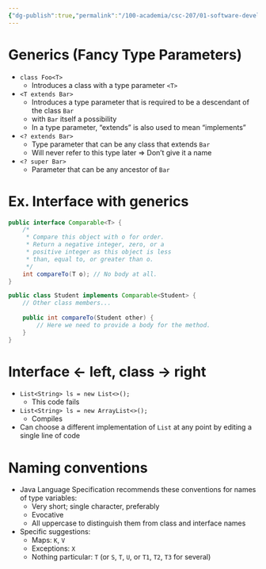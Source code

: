 ```yaml
---
{"dg-publish":true,"permalink":"/100-academia/csc-207/01-software-developer-skills-and-tools/generics/","tags":["university","#lecture","#note","cs","java"],"created":"2024-09-20T13:07:06.811-04:00","updated":"2024-09-27T18:53:24.547-04:00"}
---
```


# Generics (Fancy Type Parameters)

- `class Foo<T>`
    - Introduces a class with a type parameter `<T>`
- `<T extends Bar>`
    - Introduces a type parameter that is required to be a descendant of the class `Bar`
    - with `Bar` itself a possibility
    - In a type parameter, “extends” is also used to mean “implements”
- `<? extends Bar>`
    - Type parameter that can be any class that extends `Bar`
    - Will never refer to this type later ⇒ Don’t give it a name
- `<? super Bar>`
    - Parameter that can be any ancestor of `Bar`

# Ex. Interface with generics

```java
public interface Comparable<T> {
    /*
     * Compare this object with o for order.
     * Return a negative integer, zero, or a
     * positive integer as this object is less
     * than, equal to, or greater than o.
     */
    int compareTo(T o); // No body at all.
}

public class Student implements Comparable<Student> {
    // Other class members...
    
    public int compareTo(Student other) {
        // Here we need to provide a body for the method.
    }
}
```

# Interface ← left, class → right

- `List<String> ls = new List<>();`
    - This code fails
- `List<String> ls = new ArrayList<>();`
    - Compiles
- Can choose a different implementation of `List` at any point by editing a single line of code

# Naming conventions

- Java Language Specification recommends these conventions for names of type variables:
    - Very short; single character, preferably
    - Evocative
    - All uppercase to distinguish them from class and interface names
- Specific suggestions:
    - Maps: `K`, `V`
    - Exceptions: `X`
    - Nothing particular: `T` (or `S`, `T`, `U`, or `T1`, `T2`, `T3` for several)